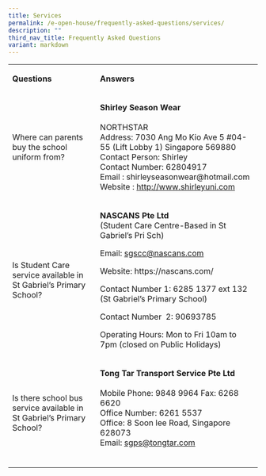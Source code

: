 ```yaml
---
title: Services
permalink: /e-open-house/frequently-asked-questions/services/
description: ""
third_nav_title: Frequently Asked Questions
variant: markdown
---
```

<table>
<tbody>
<tr>
<td rowspan="1" colspan="1">
<p><strong>Questions</strong>
</p>
</td>
<td rowspan="1" colspan="1">
<p><strong>Answers</strong>
</p>
</td>
</tr>
<tr>
<td rowspan="1" colspan="1">
<p>Where can parents buy the school uniform from?</p>
</td>
<td rowspan="1" colspan="1">
<p><strong>Shirley Season Wear</strong> 
<br>
<br>NORTHSTAR
<br>Address: 7030 Ang Mo Kio Ave 5 #04-55 (Lift Lobby 1) Singapore 569880
<br>Contact Person: Shirley
<br>Contact Number: 62804917
<br>Email : shirleyseasonwear@hotmail.com
<br>Website :&nbsp;<a href="http://www.shirleyuni.com/" rel="noopener noreferrer" target="_blank"><u>http://www.shirleyuni.com</u></a> 
<br>
</p>
</td>
</tr>
<tr>
<td rowspan="1" colspan="1">
<p>Is Student Care service available in St Gabriel’s Primary School?</p>
</td>
<td rowspan="1" colspan="1">
<p><strong>NASCANS Pte Ltd</strong>
<br>(Student Care Centre-Based in St Gabriel’s Pri Sch)</p>
<p>Email: <a href="mailto:sgscc@nascans.com" rel="noopener noreferrer nofollow" target="_blank">sgscc@nascans.com</a>
</p>
<p>Website: https://nascans.com/</p>
<p>Contact Number 1: 6285 1377 ext 132 (St Gabriel’s Primary School)</p>
<p>Contact Number&nbsp; 2: 90693785</p>
<p>Operating Hours: Mon to Fri 10am to 7pm (closed on Public Holidays)</p>
</td>
</tr>
<tr>
<td rowspan="1" colspan="1">
<p>Is there school bus service available in St Gabriel’s Primary School?</p>
</td>
<td rowspan="1" colspan="1">
<p><strong>Tong Tar Transport Service Pte Ltd</strong> 
<br>
<br>Mobile Phone: 9848 9964 Fax: 6268 6620
<br>Office Number: 6261 5537
<br>Office: 8 Soon lee Road, Singapore 628073
<br>Email:&nbsp;<a href="mailto:sgps@tongtar.com" rel="noopener noreferrer" target="_blank"><u>sgps@tongtar.com</u></a> 
<br>
<br>
</p>
</td>
</tr>
</tbody>
</table>
<p></p>